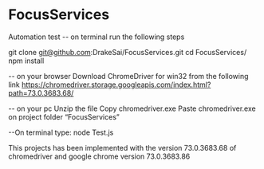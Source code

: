 # FocusServices

Automation test
-- on terminal run the following steps

git clone git@github.com:DrakeSai/FocusServices.git
cd FocusServices/
npm install

-- on your browser
Download ChromeDriver for win32 from the following link https://chromedriver.storage.googleapis.com/index.html?path=73.0.3683.68/

-- on your pc
Unzip the file
Copy chromedriver.exe
Paste chromedriver.exe on project folder “FocusServices”

--On terminal type: 
node Test.js

This projects has been implemented with the version 73.0.3683.68 of chromedriver and google chrome version 73.0.3683.86
